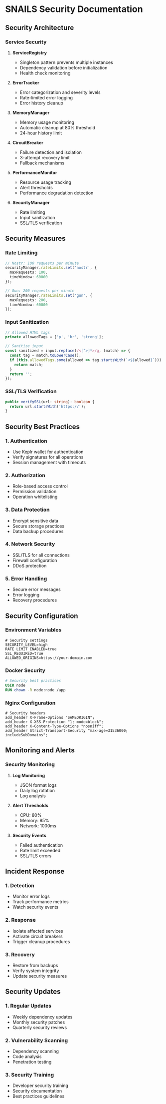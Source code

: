 # SNAILS Security Documentation

## Security Architecture

### Service Security
1. **ServiceRegistry**
   - Singleton pattern prevents multiple instances
   - Dependency validation before initialization
   - Health check monitoring

2. **ErrorTracker**
   - Error categorization and severity levels
   - Rate-limited error logging
   - Error history cleanup

3. **MemoryManager**
   - Memory usage monitoring
   - Automatic cleanup at 80% threshold
   - 24-hour history limit

4. **CircuitBreaker**
   - Failure detection and isolation
   - 3-attempt recovery limit
   - Fallback mechanisms

5. **PerformanceMonitor**
   - Resource usage tracking
   - Alert thresholds
   - Performance degradation detection

6. **SecurityManager**
   - Rate limiting
   - Input sanitization
   - SSL/TLS verification

## Security Measures

### Rate Limiting
```typescript
// Nostr: 100 requests per minute
securityManager.rateLimits.set('nostr', {
  maxRequests: 100,
  timeWindow: 60000
});

// Gun: 200 requests per minute
securityManager.rateLimits.set('gun', {
  maxRequests: 200,
  timeWindow: 60000
});
```

### Input Sanitization
```typescript
// Allowed HTML tags
private allowedTags = ['p', 'br', 'strong'];

// Sanitize input
const sanitized = input.replace(/<[^>]*>/g, (match) => {
  const tag = match.toLowerCase();
  if (this.allowedTags.some(allowed => tag.startsWith(`<${allowed}`))) {
    return match;
  }
  return '';
});
```

### SSL/TLS Verification
```typescript
public verifySSL(url: string): boolean {
  return url.startsWith('https://');
}
```

## Security Best Practices

### 1. Authentication
- Use Keplr wallet for authentication
- Verify signatures for all operations
- Session management with timeouts

### 2. Authorization
- Role-based access control
- Permission validation
- Operation whitelisting

### 3. Data Protection
- Encrypt sensitive data
- Secure storage practices
- Data backup procedures

### 4. Network Security
- SSL/TLS for all connections
- Firewall configuration
- DDoS protection

### 5. Error Handling
- Secure error messages
- Error logging
- Recovery procedures

## Security Configuration

### Environment Variables
```env
# Security settings
SECURITY_LEVEL=high
RATE_LIMIT_ENABLED=true
SSL_REQUIRED=true
ALLOWED_ORIGINS=https://your-domain.com
```

### Docker Security
```dockerfile
# Security best practices
USER node
RUN chown -R node:node /app
```

### Nginx Configuration
```nginx
# Security headers
add_header X-Frame-Options "SAMEORIGIN";
add_header X-XSS-Protection "1; mode=block";
add_header X-Content-Type-Options "nosniff";
add_header Strict-Transport-Security "max-age=31536000; includeSubDomains";
```

## Monitoring and Alerts

### Security Monitoring
1. **Log Monitoring**
   - JSON format logs
   - Daily log rotation
   - Log analysis

2. **Alert Thresholds**
   - CPU: 80%
   - Memory: 85%
   - Network: 1000ms

3. **Security Events**
   - Failed authentication
   - Rate limit exceeded
   - SSL/TLS errors

## Incident Response

### 1. Detection
- Monitor error logs
- Track performance metrics
- Watch security events

### 2. Response
- Isolate affected services
- Activate circuit breakers
- Trigger cleanup procedures

### 3. Recovery
- Restore from backups
- Verify system integrity
- Update security measures

## Security Updates

### 1. Regular Updates
- Weekly dependency updates
- Monthly security patches
- Quarterly security reviews

### 2. Vulnerability Scanning
- Dependency scanning
- Code analysis
- Penetration testing

### 3. Security Training
- Developer security training
- Security documentation
- Best practices guidelines 
